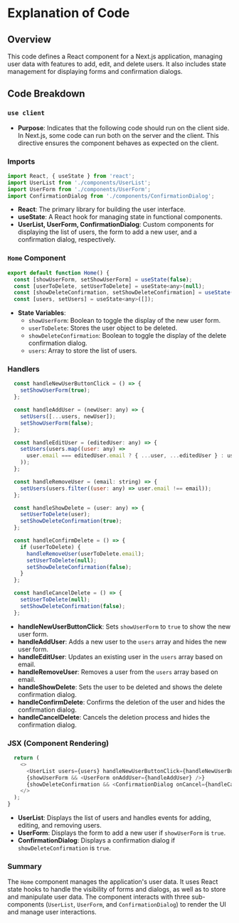 # Explanation of Code

## Overview

This code defines a React component for a Next.js application, managing user data with features to add, edit, and delete users. It also includes state management for displaying forms and confirmation dialogs.

## Code Breakdown

### `use client`
- **Purpose**: Indicates that the following code should run on the client side. In Next.js, some code can run both on the server and the client. This directive ensures the component behaves as expected on the client.

### Imports
```javascript
import React, { useState } from 'react';
import UserList from './components/UserList';
import UserForm from './components/UserForm';
import ConfirmationDialog from './components/ConfirmationDialog';
```
- **React**: The primary library for building the user interface.
- **useState**: A React hook for managing state in functional components.
- **UserList, UserForm, ConfirmationDialog**: Custom components for displaying the list of users, the form to add a new user, and a confirmation dialog, respectively.

### `Home` Component
```javascript
export default function Home() {
  const [showUserForm, setShowUserForm] = useState(false);
  const [userToDelete, setUserToDelete] = useState<any>(null);
  const [showDeleteConfirmation, setShowDeleteConfirmation] = useState(false);
  const [users, setUsers] = useState<any>([]);
```
- **State Variables**:
  - `showUserForm`: Boolean to toggle the display of the new user form.
  - `userToDelete`: Stores the user object to be deleted.
  - `showDeleteConfirmation`: Boolean to toggle the display of the delete confirmation dialog.
  - `users`: Array to store the list of users.

### Handlers
```javascript
  const handleNewUserButtonClick = () => {
    setShowUserForm(true);
  };

  const handleAddUser = (newUser: any) => {
    setUsers([...users, newUser]);
    setShowUserForm(false);
  };

  const handleEditUser = (editedUser: any) => {
    setUsers(users.map((user: any) =>
      user.email === editedUser.email ? { ...user, ...editedUser } : user
    ));
  };

  const handleRemoveUser = (email: string) => {
    setUsers(users.filter((user: any) => user.email !== email));
  };

  const handleShowDelete = (user: any) => {
    setUserToDelete(user);
    setShowDeleteConfirmation(true);
  };

  const handleConfirmDelete = () => {
    if (userToDelete) {
      handleRemoveUser(userToDelete.email);
      setUserToDelete(null);
      setShowDeleteConfirmation(false);
    }
  };

  const handleCancelDelete = () => {
    setUserToDelete(null);
    setShowDeleteConfirmation(false);
  };
```
- **handleNewUserButtonClick**: Sets `showUserForm` to `true` to show the new user form.
- **handleAddUser**: Adds a new user to the `users` array and hides the new user form.
- **handleEditUser**: Updates an existing user in the `users` array based on email.
- **handleRemoveUser**: Removes a user from the `users` array based on email.
- **handleShowDelete**: Sets the user to be deleted and shows the delete confirmation dialog.
- **handleConfirmDelete**: Confirms the deletion of the user and hides the confirmation dialog.
- **handleCancelDelete**: Cancels the deletion process and hides the confirmation dialog.

### JSX (Component Rendering)
```javascript
  return (
    <>
      <UserList users={users} handleNewUserButtonClick={handleNewUserButtonClick} onEditUser={handleEditUser} onRemoveUser={handleRemoveUser} handleShowDelete={handleShowDelete} />
      {showUserForm && <UserForm onAddUser={handleAddUser} />}
      {showDeleteConfirmation && <ConfirmationDialog onCancel={handleCancelDelete} onConfirm={handleConfirmDelete} userToDelete={userToDelete} onRemoveUser={handleRemoveUser} />}
    </>
  );
}
```
- **UserList**: Displays the list of users and handles events for adding, editing, and removing users.
- **UserForm**: Displays the form to add a new user if `showUserForm` is `true`.
- **ConfirmationDialog**: Displays a confirmation dialog if `showDeleteConfirmation` is `true`.

### Summary

The `Home` component manages the application's user data. It uses React state hooks to handle the visibility of forms and dialogs, as well as to store and manipulate user data. The component interacts with three sub-components (`UserList`, `UserForm`, and `ConfirmationDialog`) to render the UI and manage user interactions.